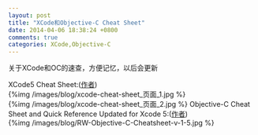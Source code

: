 ```yaml
---
layout: post
title: "XCode和Objective-C Cheat Sheet"
date: 2014-04-06 18:38:24 +0800
comments: true
categories: XCode,Objective-C
---
```

关于XCode和OC的速查，方便记忆，以后会更新  
<!-- more-->
XCode5 Cheat Sheet:([作者](http://www.git-tower.com/blog/xcode-cheat-sheet/))  
{%img /images/blog/xcode-cheat-sheet_页面_1.jpg %}   
{%img /images/blog/xcode-cheat-sheet_页面_2.jpg %} 
Objective-C Cheat Sheet and Quick Reference Updated for Xcode 5:([作者](http://www.raywenderlich.com/54099/objective-c-cheat-sheet-and-quick-reference-updated-for-xcode-5))   
{%img /images/blog/RW-Objective-C-Cheatsheet-v-1-5.jpg %} 